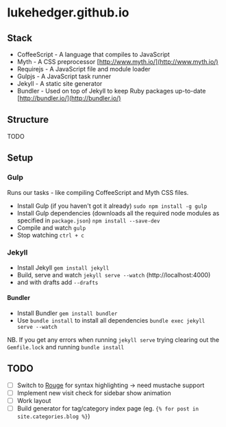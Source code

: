 lukehedger.github.io
====================

## Stack

- CoffeeScript - A language that compiles to JavaScript
- Myth - A CSS preprocessor [http://www.myth.io/](http://www.myth.io/)
- Requirejs - A JavaScript file and module loader
- Gulpjs - A JavaScript task runner
- Jekyll - A static site generator
- Bundler - Used on top of Jekyll to keep Ruby packages up-to-date [http://bundler.io/](http://bundler.io/)

## Structure

TODO

## Setup

### Gulp

Runs our tasks - like compiling CoffeeScript and Myth CSS files.

- Install Gulp (if you haven't got it already) `sudo npm install -g gulp`
- Install Gulp dependencies (downloads all the required node modules as specified in `package.json`) `npm install --save-dev`
- Compile and watch `gulp`
- Stop watching `ctrl + c`

### Jekyll

- Install Jekyll `gem install jekyll`
- Build, serve and watch `jekyll serve --watch` (http://localhost:4000)
- and with drafts add `--drafts`

#### Bundler

- Install Bundler `gem install bundler`
- Use `bundle install` to install all dependencies `bundle exec jekyll serve --watch`

NB. If you get any errors when running `jekyll serve` trying clearing out the `Gemfile.lock` and running `bundle install`

## TODO

- [ ] Switch to [Rouge](https://github.com/jneen/rouge) for syntax highlighting -> need mustache support
- [ ] Implement new visit check for sidebar show animation
- [ ] Work layout
- [ ] Build generator for tag/category index page (eg. `{% for post in site.categories.blog %}`)